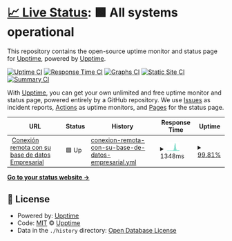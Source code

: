 # [📈 Live Status](https://demo.upptime.js.org): <!--live status--> **🟩 All systems operational**

This repository contains the open-source uptime monitor and status page for [Upptime](https://upptime.js.org), powered by [Upptime](https://github.com/upptime/upptime).

[![Uptime CI](https://github.com/AlonsoK28/amzmation-upptime/workflows/Uptime%20CI/badge.svg)](https://github.com/AlonsoK28/amzmation-upptime/actions?query=workflow%3A%22Uptime+CI%22)
[![Response Time CI](https://github.com/AlonsoK28/amzmation-upptime/workflows/Response%20Time%20CI/badge.svg)](https://github.com/AlonsoK28/amzmation-upptime/actions?query=workflow%3A%22Response+Time+CI%22)
[![Graphs CI](https://github.com/AlonsoK28/amzmation-upptime/workflows/Graphs%20CI/badge.svg)](https://github.com/AlonsoK28/amzmation-upptime/actions?query=workflow%3A%22Graphs+CI%22)
[![Static Site CI](https://github.com/AlonsoK28/amzmation-upptime/workflows/Static%20Site%20CI/badge.svg)](https://github.com/AlonsoK28/amzmation-upptime/actions?query=workflow%3A%22Static+Site+CI%22)
[![Summary CI](https://github.com/AlonsoK28/amzmation-upptime/workflows/Summary%20CI/badge.svg)](https://github.com/AlonsoK28/amzmation-upptime/actions?query=workflow%3A%22Summary+CI%22)

With [Upptime](https://upptime.js.org), you can get your own unlimited and free uptime monitor and status page, powered entirely by a GitHub repository. We use [Issues](https://github.com/upptime/upptime/issues) as incident reports, [Actions](https://github.com/AlonsoK28/amzmation-upptime/actions) as uptime monitors, and [Pages](https://demo.upptime.js.org) for the status page.

<!--start: status pages-->
<!-- This summary is generated by Upptime (https://github.com/upptime/upptime) -->
<!-- Do not edit this manually, your changes will be overwritten -->
<!-- prettier-ignore -->
| URL | Status | History | Response Time | Uptime |
| --- | ------ | ------- | ------------- | ------ |
| <img alt="" src="https://labodegachina.com/cdn/shop/files/Favicon-Bodega-China_32x32.png?v=1712133339" height="13"> [Conexión remota con su base de datos Empresarial](https://la-bodega-china-verificador-precios.com/api/search-by-codebar-la-bodega-china/M1058-1F-3) | 🟩 Up | [conexion-remota-con-su-base-de-datos-empresarial.yml](https://github.com/verificador-precios/la-bodega-china-upptime-2/commits/HEAD/history/conexion-remota-con-su-base-de-datos-empresarial.yml) | <details><summary><img alt="Response time graph" src="./graphs/conexion-remota-con-su-base-de-datos-empresarial/response-time-week.png" height="20"> 1348ms</summary><br><a href="https://verificador-precios.github.io/la-bodega-china-upptime-2/history/conexion-remota-con-su-base-de-datos-empresarial"><img alt="Response time 1083" src="https://img.shields.io/endpoint?url=https%3A%2F%2Fraw.githubusercontent.com%2Fverificador-precios%2Fla-bodega-china-upptime-2%2FHEAD%2Fapi%2Fconexion-remota-con-su-base-de-datos-empresarial%2Fresponse-time.json"></a><br><a href="https://verificador-precios.github.io/la-bodega-china-upptime-2/history/conexion-remota-con-su-base-de-datos-empresarial"><img alt="24-hour response time 716" src="https://img.shields.io/endpoint?url=https%3A%2F%2Fraw.githubusercontent.com%2Fverificador-precios%2Fla-bodega-china-upptime-2%2FHEAD%2Fapi%2Fconexion-remota-con-su-base-de-datos-empresarial%2Fresponse-time-day.json"></a><br><a href="https://verificador-precios.github.io/la-bodega-china-upptime-2/history/conexion-remota-con-su-base-de-datos-empresarial"><img alt="7-day response time 1348" src="https://img.shields.io/endpoint?url=https%3A%2F%2Fraw.githubusercontent.com%2Fverificador-precios%2Fla-bodega-china-upptime-2%2FHEAD%2Fapi%2Fconexion-remota-con-su-base-de-datos-empresarial%2Fresponse-time-week.json"></a><br><a href="https://verificador-precios.github.io/la-bodega-china-upptime-2/history/conexion-remota-con-su-base-de-datos-empresarial"><img alt="30-day response time 1083" src="https://img.shields.io/endpoint?url=https%3A%2F%2Fraw.githubusercontent.com%2Fverificador-precios%2Fla-bodega-china-upptime-2%2FHEAD%2Fapi%2Fconexion-remota-con-su-base-de-datos-empresarial%2Fresponse-time-month.json"></a><br><a href="https://verificador-precios.github.io/la-bodega-china-upptime-2/history/conexion-remota-con-su-base-de-datos-empresarial"><img alt="1-year response time 1083" src="https://img.shields.io/endpoint?url=https%3A%2F%2Fraw.githubusercontent.com%2Fverificador-precios%2Fla-bodega-china-upptime-2%2FHEAD%2Fapi%2Fconexion-remota-con-su-base-de-datos-empresarial%2Fresponse-time-year.json"></a></details> | <details><summary><a href="https://verificador-precios.github.io/la-bodega-china-upptime-2/history/conexion-remota-con-su-base-de-datos-empresarial">99.81%</a></summary><a href="https://verificador-precios.github.io/la-bodega-china-upptime-2/history/conexion-remota-con-su-base-de-datos-empresarial"><img alt="All-time uptime 99.87%" src="https://img.shields.io/endpoint?url=https%3A%2F%2Fraw.githubusercontent.com%2Fverificador-precios%2Fla-bodega-china-upptime-2%2FHEAD%2Fapi%2Fconexion-remota-con-su-base-de-datos-empresarial%2Fuptime.json"></a><br><a href="https://verificador-precios.github.io/la-bodega-china-upptime-2/history/conexion-remota-con-su-base-de-datos-empresarial"><img alt="24-hour uptime 100.00%" src="https://img.shields.io/endpoint?url=https%3A%2F%2Fraw.githubusercontent.com%2Fverificador-precios%2Fla-bodega-china-upptime-2%2FHEAD%2Fapi%2Fconexion-remota-con-su-base-de-datos-empresarial%2Fuptime-day.json"></a><br><a href="https://verificador-precios.github.io/la-bodega-china-upptime-2/history/conexion-remota-con-su-base-de-datos-empresarial"><img alt="7-day uptime 99.81%" src="https://img.shields.io/endpoint?url=https%3A%2F%2Fraw.githubusercontent.com%2Fverificador-precios%2Fla-bodega-china-upptime-2%2FHEAD%2Fapi%2Fconexion-remota-con-su-base-de-datos-empresarial%2Fuptime-week.json"></a><br><a href="https://verificador-precios.github.io/la-bodega-china-upptime-2/history/conexion-remota-con-su-base-de-datos-empresarial"><img alt="30-day uptime 99.87%" src="https://img.shields.io/endpoint?url=https%3A%2F%2Fraw.githubusercontent.com%2Fverificador-precios%2Fla-bodega-china-upptime-2%2FHEAD%2Fapi%2Fconexion-remota-con-su-base-de-datos-empresarial%2Fuptime-month.json"></a><br><a href="https://verificador-precios.github.io/la-bodega-china-upptime-2/history/conexion-remota-con-su-base-de-datos-empresarial"><img alt="1-year uptime 99.87%" src="https://img.shields.io/endpoint?url=https%3A%2F%2Fraw.githubusercontent.com%2Fverificador-precios%2Fla-bodega-china-upptime-2%2FHEAD%2Fapi%2Fconexion-remota-con-su-base-de-datos-empresarial%2Fuptime-year.json"></a></details>

<!--end: status pages-->

[**Go to your status website →**](https://verificador-precios.github.io/la-bodega-china-upptime-2/)

## 📄 License

- Powered by: [Upptime](https://github.com/upptime/upptime)
- Code: [MIT](./LICENSE) © [Upptime](https://upptime.js.org)
- Data in the `./history` directory: [Open Database License](https://opendatacommons.org/licenses/odbl/1-0/)
